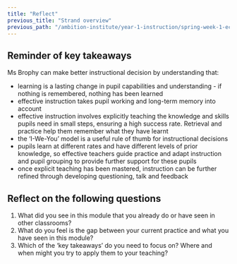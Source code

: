 ```yaml
---
title: "Reflect"
previous_title: "Strand overview"
previous_path: "/ambition-institute/year-1-instruction/spring-week-1-ect-strand-overview"
---
```


## Reminder of key takeaways

Ms Brophy can make better instructional decision by understanding that:

- learning is a lasting change in pupil capabilities and understanding - if nothing is remembered, nothing has been learned
- effective instruction takes pupil working and long-term memory into account
- effective instruction involves explicitly teaching the knowledge and skills pupils need in small steps, ensuring a high success rate. Retrieval and practice help them remember what they have learnt
- the ‘I-We-You’ model is a useful rule of thumb for instructional decisions
- pupils learn at different rates and have different levels of prior knowledge, so effective teachers guide practice and adapt instruction and pupil grouping to provide further support for these pupils
- once explicit teaching has been mastered, instruction can be further refined through developing questioning, talk and feedback

## Reflect on the following questions

1. What did you see in this module that you already do or have seen in other classrooms?
2. What do you feel is the gap between your current practice and what you have seen in this module?
3. Which of the ‘key takeaways’ do you need to focus on? Where and when might you try to apply them to your teaching?
